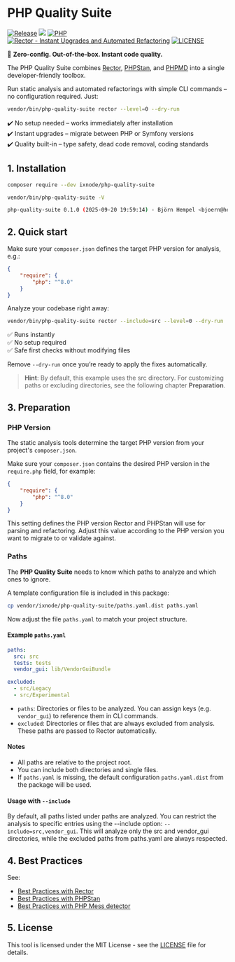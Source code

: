 # PHP Quality Suite

[![Release](https://img.shields.io/github/v/release/ixnode/php-quality-suite)](https://github.com/ixnode/php-quality-suite/releases)
[![](https://img.shields.io/github/release-date/ixnode/php-quality-suite)](https://github.com/twelvepics-com/php-calendar-builder/releases)
[![PHP](https://img.shields.io/badge/PHP-^8.0-777bb3.svg?logo=php&logoColor=white&labelColor=555555&style=flat)](https://www.php.net/supported-versions.php)
[![Rector - Instant Upgrades and Automated Refactoring](https://img.shields.io/badge/Rector-^2.1-73a165.svg?style=flat)](https://github.com/rectorphp/rector)
[![LICENSE](https://img.shields.io/github/license/ixnode/php-quality-suite)](https://github.com/ixnode/php-quality-suite/blob/master/LICENSE)


🚀 **Zero-config. Out-of-the-box. Instant code quality.**  

The PHP Quality Suite combines [Rector](https://github.com/rectorphp/rector), [PHPStan](https://github.com/phpstan/phpstan), and [PHPMD](https://phpmd.org/) into a single developer-friendly toolbox.

Run static analysis and automated refactorings with simple CLI commands – no configuration required. Just:

```bash
vendor/bin/php-quality-suite rector --level=0 --dry-run
```

✔️ No setup needed – works immediately after installation<br>
✔️ Instant upgrades – migrate between PHP or Symfony versions<br>
✔️ Quality built-in – type safety, dead code removal, coding standards

## 1. Installation

```bash
composer require --dev ixnode/php-quality-suite
```

```bash
vendor/bin/php-quality-suite -V
```

```bash
php-quality-suite 0.1.0 (2025-09-20 19:59:14) - Björn Hempel <bjoern@hempel.li>
```

## 2. Quick start

Make sure your `composer.json` defines the target PHP version for analysis, e.g.:

```json
{
    "require": {
        "php": "^8.0"
    }
}
```

Analyze your codebase right away:

```bash
vendor/bin/php-quality-suite rector --include=src --level=0 --dry-run
```

✅ Runs instantly<br>
✅ No setup required<br>
✅ Safe first checks without modifying files

Remove `--dry-run` once you’re ready to apply the fixes automatically.

> **Hint**: By default, this example uses the src directory. For customizing paths or excluding directories, see
> the following chapter **Preparation**.

## 3. Preparation

### PHP Version

The static analysis tools determine the target PHP version from your project's `composer.json`.

Make sure your `composer.json` contains the desired PHP version in the `require.php` field,
for example:

```json
{
    "require": {
        "php": "^8.0"
    }
}
```

This setting defines the PHP version Rector and PHPStan will use for parsing and refactoring.
Adjust this value according to the PHP version you want to migrate to or validate against.

### Paths

The **PHP Quality Suite** needs to know which paths to analyze and which ones to ignore.

A template configuration file is included in this package:

```bash
cp vendor/ixnode/php-quality-suite/paths.yaml.dist paths.yaml
```

Now adjust the file `paths.yaml` to match your project structure.

#### Example `paths.yaml`

```yaml
paths:
  src: src
  tests: tests
  vendor_gui: lib/VendorGuiBundle

excluded:
  - src/Legacy
  - src/Experimental
```

* `paths`: Directories or files to be analyzed. You can assign keys (e.g. `vendor_gui`) to reference them in CLI commands.
* `excluded`: Directories or files that are always excluded from analysis. These paths are passed to Rector automatically.

#### Notes

* All paths are relative to the project root.
* You can include both directories and single files.
* If `paths.yaml` is missing, the default configuration `paths.yaml.dist` from the package will be used.

#### Usage with `--include`

By default, all paths listed under paths are analyzed. You can restrict the analysis to specific entries using the --include option: `--include=src,vendor_gui`. This will analyze only the src and vendor_gui directories, while the excluded paths from paths.yaml are always respected.

## 4. Best Practices

See:

* [Best Practices with Rector](docs/best-practices/rector.md)
* [Best Practices with PHPStan](docs/best-practices/rector.md)
* [Best Practices with PHP Mess detector](docs/best-practices/rector.md)

## 5. License

This tool is licensed under the MIT License - see the [LICENSE](/LICENSE) file for details.
